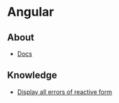 # Angular
## About
* [Docs](https://angular.io/docs)

## Knowledge
* [Display all errors of reactive form](display_all_errors_of_reactive_form.md)
